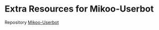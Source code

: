 # Extra Resources for Mikoo-Userbot
Repository [Mikoo-Userbot](https://github.com/divarvian/Mikoo-Userbot)
